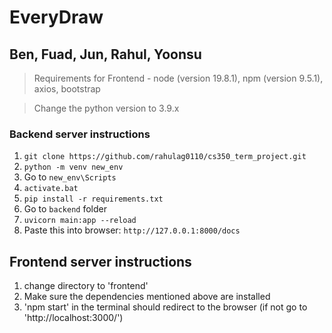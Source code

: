 # EveryDraw

## Ben, Fuad, Jun, Rahul, Yoonsu

> Requirements for Frontend - node (version 19.8.1), npm (version 9.5.1), axios, bootstrap

> Change the python version to 3.9.x

### Backend server instructions

1. `git clone https://github.com/rahulag0110/cs350_term_project.git`
2. `python -m venv new_env`
3. Go to `new_env\Scripts`
4. `activate.bat`
5. `pip install -r requirements.txt`
6. Go to `backend` folder
7. `uvicorn main:app --reload`
8. Paste this into browser: `http://127.0.0.1:8000/docs`

## Frontend server instructions

1. change directory to 'frontend'
2. Make sure the dependencies mentioned above are installed
3. 'npm start' in the terminal should redirect to the browser (if not go to 'http://localhost:3000/')
